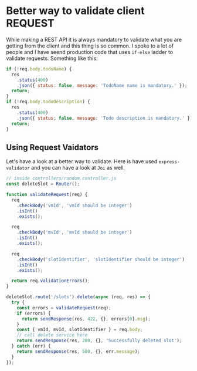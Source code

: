 # Better way to validate client REQUEST

While making a REST API it is always mandatory to validate what you are getting from the client and this thing is so common. I spoke to a lot of people and I have seend production code that uses `if-else` ladder to validate requests.
Something like this:

```javascript
if (!req.body.todoName) {
  res
    .status(400)
    .json({ status: false, message: 'TodoName name is mandatory.' });
  return;
}
if (!req.body.todoDescription) {
  res
    .status(400)
    .json({ status: false, message: 'Todo description is mandatory.' });
  return;
}
```

## Using Request Vaidators

Let's have a look at a better way to validate. Here is have used `express-validator` and you can have a look at `Joi` as well.

```javascript
// inside controllers/random.controller.js
const deleteSlot = Router();

function validateRequest(req) {
  req
    .checkBody('vmId', 'vmId should be integer')
    .isInt()
    .exists();

  req
    .checkBody('mvId', 'mvId should be integer')
    .isInt()
    .exists();

  req
    .checkBody('slotIdentifier', 'slotIdentifier should be integer')
    .isInt()
    .exists();

  return req.validationErrors();
}

deleteSlot.route('/slots').delete(async (req, res) => {
  try {
    const errors = validateRequest(req);
    if (errors) {
      return sendResponse(res, 422, {}, errors[0].msg);
    }
    const { vmId, mvId, slotIdentifier } = req.body;
    // call delete service here
    return sendResponse(res, 200, {}, 'Successfully deleted slot');
  } catch (err) {
    return sendResponse(res, 500, {}, err.message);
  }
});
```
